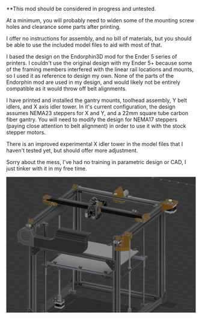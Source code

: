 <p>**This mod should be considered in progress and untested.</p>
<p>At a minimum, you will probably need to widen some of the mounting screw holes and clearance some parts after printing.</p>
<p>I offer no instructions for assembly, and no bill of materials, but you should be able to use the included model files to aid with most of that.</p>

<p>I based the design on the Endorphin3D mod for the Ender 5 series of printers.  I couldn't use the original design with my Ender 5+ because some of the framing members interfered with the linear rail locations and mounts, so I used it as reference to design my own.  None of the parts of the Endorphin mod are used in my design, and would likely not be entirely compatible as it would throw off belt alignments.</p>

<p>I have printed and installed the gantry mounts, toolhead assembly, Y belt idlers, and X axis idler tower.  In it's current configuration, the design assumes NEMA23 steppers for X and Y, and a 22mm square tube carbon fiber gantry.  You will need to modify the design for NEMA17 steppers (paying close attention to belt alignment) in order to use it with the stock stepper motors.</p>

<p>There is an improved experimental X idler tower in the model files that I haven't tested yet, but should offer more adjustment.</p>

<p>Sorry about the mess, I've had no training in parametric design or CAD, I just tinker with it in my free time.</p>

![Image of design](https://github.com/sizzlewow/Ender5Plus_HybridCoreXY/blob/main/assets/images/image_1.jpg)